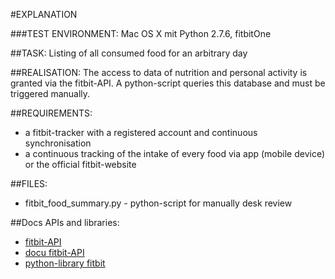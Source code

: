 #EXPLANATION

###TEST ENVIRONMENT: 
Mac OS X mit Python 2.7.6, fitbitOne

##TASK: 
Listing of all consumed food for an arbitrary day


##REALISATION:
The access to data of nutrition and personal activity is granted via the fitbit-API.  A python-script queries this database and must be triggered manually.

##REQUIREMENTS:
* a fitbit-tracker with a registered account and continuous synchronisation
* a continuous tracking of the intake of every food via app (mobile device) or the official fitbit-website

##FILES:
* fitbit_food_summary.py - python-script for manually desk review

##Docs APIs and libraries:
* [fitbit-API](http://dev.fitbit.com)
* [docu fitbit-API](https://wiki.fitbit.com/display/API/Fitbit+API)
* [python-library fitbit](https://pypi.python.org/pypi/fitbit/0.1.0)




